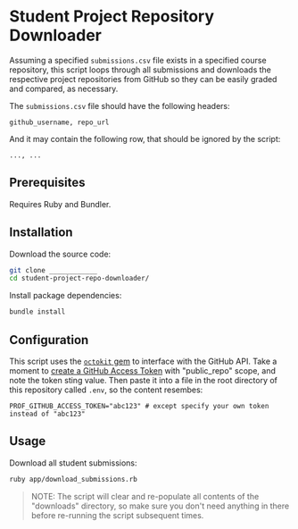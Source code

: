 # Student Project Repository Downloader

Assuming a specified `submissions.csv` file exists in a specified course repository, this script loops through all submissions and downloads the respective project repositories from GitHub so they can be easily graded and compared, as necessary.

The `submissions.csv` file should have the following headers:

    github_username, repo_url

And it may contain the following row, that should be ignored by the script:

    ..., ...

## Prerequisites

Requires Ruby and Bundler.

## Installation

Download the source code:

```sh
git clone ____________
cd student-project-repo-downloader/
```

Install package dependencies:

```sh
bundle install
```

## Configuration

This script uses the [`octokit` gem](https://github.com/octokit/octokit.rb) to interface with the GitHub API. Take a moment to [create a GitHub Access Token](https://github.com/octokit/octokit.rb#oauth-access-tokens) with "public_repo" scope, and note the token sting value. Then paste it into a file in the root directory of this repository called `.env`, so the content resembes:

    PROF_GITHUB_ACCESS_TOKEN="abc123" # except specify your own token instead of "abc123"

## Usage

Download all student submissions:

```sh
ruby app/download_submissions.rb
```

> NOTE: The script will clear and re-populate all contents of the "downloads" directory, so make sure you don't need anything in there before re-running the script subsequent times.
